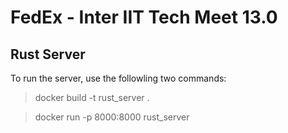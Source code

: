 # FedEx - Inter IIT Tech Meet 13.0

## Rust Server

To run the server, use the followling two commands:

> docker build -t rust_server .

> docker run -p 8000:8000 rust_server
